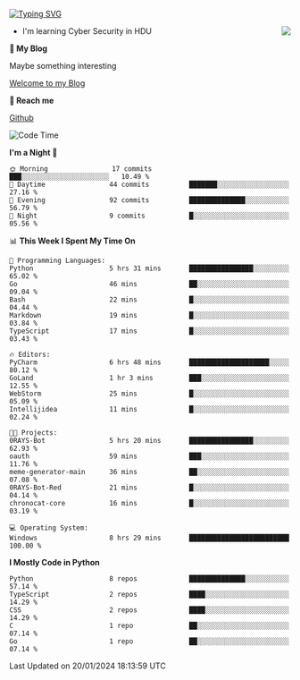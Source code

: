 [![Typing SVG](https://readme-typing-svg.herokuapp.com?font=Fira+Code&pause=1000&random=false&width=450&height=60&lines=Hello+%F0%9F%91%8B%F0%9F%8F%BB;I'm+JBNRZ)](https://git.io/typing-svg)

<a href="#">
  <img align="right" src="https://github-readme-stats.vercel.app/api?username=JBNRZ&show_icons=true&bg_color=15,f2f7fd,E0EAFC" />
</a>

- I'm learning Cyber Security in HDU

 **🌱 My Blog**

Maybe something interesting

[Welcome to my Blog](https://jbnrz.com.cn/)

 **💬 Reach me** 

[Github](https://github.com/JBNRZ)


<!--START_SECTION:waka-->
![Code Time](http://img.shields.io/badge/Code%20Time-272%20hrs%2021%20mins-blue)

**I'm a Night 🦉** 

```text
🌞 Morning                17 commits          ███░░░░░░░░░░░░░░░░░░░░░░   10.49 % 
🌆 Daytime                44 commits          ███████░░░░░░░░░░░░░░░░░░   27.16 % 
🌃 Evening                92 commits          ██████████████░░░░░░░░░░░   56.79 % 
🌙 Night                  9 commits           █░░░░░░░░░░░░░░░░░░░░░░░░   05.56 % 
```


📊 **This Week I Spent My Time On** 

```text
💬 Programming Languages: 
Python                   5 hrs 31 mins       ████████████████░░░░░░░░░   65.02 % 
Go                       46 mins             ██░░░░░░░░░░░░░░░░░░░░░░░   09.04 % 
Bash                     22 mins             █░░░░░░░░░░░░░░░░░░░░░░░░   04.44 % 
Markdown                 19 mins             █░░░░░░░░░░░░░░░░░░░░░░░░   03.84 % 
TypeScript               17 mins             █░░░░░░░░░░░░░░░░░░░░░░░░   03.43 % 

🔥 Editors: 
PyCharm                  6 hrs 48 mins       ████████████████████░░░░░   80.12 % 
GoLand                   1 hr 3 mins         ███░░░░░░░░░░░░░░░░░░░░░░   12.55 % 
WebStorm                 25 mins             █░░░░░░░░░░░░░░░░░░░░░░░░   05.09 % 
Intellijidea             11 mins             █░░░░░░░░░░░░░░░░░░░░░░░░   02.24 % 

🐱‍💻 Projects: 
0RAYS-Bot                5 hrs 20 mins       ████████████████░░░░░░░░░   62.93 % 
oauth                    59 mins             ███░░░░░░░░░░░░░░░░░░░░░░   11.76 % 
meme-generator-main      36 mins             ██░░░░░░░░░░░░░░░░░░░░░░░   07.08 % 
0RAYS-Bot-Red            21 mins             █░░░░░░░░░░░░░░░░░░░░░░░░   04.14 % 
chronocat-core           16 mins             █░░░░░░░░░░░░░░░░░░░░░░░░   03.19 % 

💻 Operating System: 
Windows                  8 hrs 29 mins       █████████████████████████   100.00 % 
```

**I Mostly Code in Python** 

```text
Python                   8 repos             ██████████████░░░░░░░░░░░   57.14 % 
TypeScript               2 repos             ████░░░░░░░░░░░░░░░░░░░░░   14.29 % 
CSS                      2 repos             ████░░░░░░░░░░░░░░░░░░░░░   14.29 % 
C                        1 repo              ██░░░░░░░░░░░░░░░░░░░░░░░   07.14 % 
Go                       1 repo              ██░░░░░░░░░░░░░░░░░░░░░░░   07.14 % 
```




 Last Updated on 20/01/2024 18:13:59 UTC
<!--END_SECTION:waka-->
